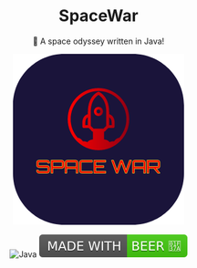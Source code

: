 <div align="center">

# SpaceWar
🚀 A space odyssey written in Java!

![Space War Logo](space_war_rounded.png)


![Java](https://img.shields.io/badge/-Java-333333?style=flat&logo=java&logoColor=FFA518)
![Beer](beer_badge.svg)

</div>
